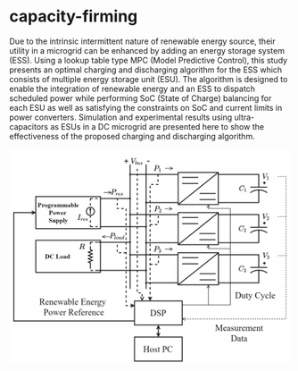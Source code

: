 # capacity-firming

Due to the intrinsic intermittent nature of renewable energy source, their utility in a microgrid can be enhanced by adding an energy storage system (ESS). Using a lookup table type MPC (Model Predictive Control), this study presents an optimal charging and discharging algorithm for the ESS which consists of multiple energy storage unit (ESU). The algorithm is designed to enable the integration of renewable energy and an ESS to dispatch scheduled power while performing SoC (State of Charge) balancing for each ESU as well as satisfying the constraints on SoC and current limits in power converters. Simulation and experimental results using ultra-capacitors as ESUs in a DC microgrid are presented here to show the effectiveness of the proposed charging and discharging algorithm.


 ![alt text](https://github.com/apawitan1995/capacity-firming/blob/master/capacity_firming.jpg?raw=true)
